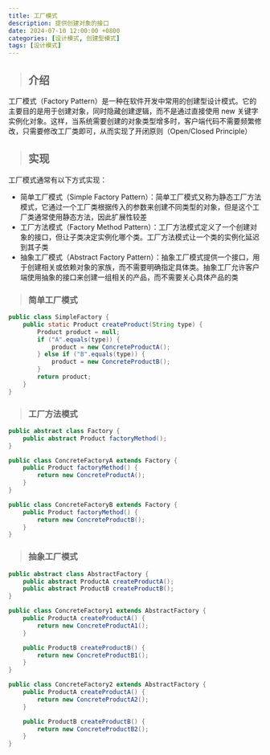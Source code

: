 ```yaml
---
title: 工厂模式
description: 提供创建对象的接口
date: 2024-07-10 12:00:00 +0800
categories: [设计模式, 创建型模式]
tags: [设计模式]
---
```


> ## 介绍

工厂模式（Factory Pattern）是一种在软件开发中常用的创建型设计模式。它的主要目的是用于创建对象，同时隐藏创建逻辑，而不是通过直接使用 new 关键字实例化对象。这样，当系统需要创建的对象类型增多时，客户端代码不需要频繁修改，只需要修改工厂类即可，从而实现了开闭原则（Open/Closed Principle）

> ## 实现

工厂模式通常有以下方式实现：

- 简单工厂模式（Simple Factory Pattern）：简单工厂模式又称为静态工厂方法模式，它通过一个工厂类根据传入的参数来创建不同类型的对象，但是这个工厂类通常使用静态方法，因此扩展性较差
- 工厂方法模式（Factory Method Pattern）：工厂方法模式定义了一个创建对象的接口，但让子类决定实例化哪个类。工厂方法模式让一个类的实例化延迟到其子类
- 抽象工厂模式（Abstract Factory Pattern）：抽象工厂模式提供一个接口，用于创建相关或依赖对象的家族，而不需要明确指定具体类。抽象工厂允许客户端使用抽象的接口来创建一组相关的产品，而不需要关心具体产品的类

> ### 简单工厂模式

```java
public class SimpleFactory {
    public static Product createProduct(String type) {
        Product product = null;
        if ("A".equals(type)) {
            product = new ConcreteProductA();
        } else if ("B".equals(type)) {
            product = new ConcreteProductB();
        }
        return product;
    }
}
```

> ### 工厂方法模式

```java
public abstract class Factory {
    public abstract Product factoryMethod();
}

public class ConcreteFactoryA extends Factory {
    public Product factoryMethod() {
        return new ConcreteProductA();
    }
}

public class ConcreteFactoryB extends Factory {
    public Product factoryMethod() {
        return new ConcreteProductB();
    }
}
```

> ### 抽象工厂模式

```java
public abstract class AbstractFactory {
    public abstract ProductA createProductA();
    public abstract ProductB createProductB();
}

public class ConcreteFactory1 extends AbstractFactory {
    public ProductA createProductA() {
        return new ConcreteProductA1();
    }

    public ProductB createProductB() {
        return new ConcreteProductB1();
    }
}

public class ConcreteFactory2 extends AbstractFactory {
    public ProductA createProductA() {
        return new ConcreteProductA2();
    }

    public ProductB createProductB() {
        return new ConcreteProductB2();
    }
}
```